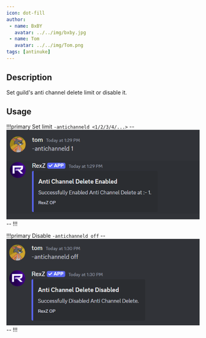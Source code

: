 ```yaml
---
icon: dot-fill
author:
 - name: BxBY
   avatar: ../../img/bxby.jpg
 - name: Tom
   avatar: ../../img/Tom.png
tags: [antinuke]
---
```


## Description
Set guild's anti channel delete limit or disable it.

## Usage
!!!primary Set limit
`-antichanneld <1/2/3/4/...>`
--![antichannel delete value](../../img/Commands/AutoMod/antichanneld.png)--
!!!

!!!primary Disable
`-antichanneld off`
--![antichannel delete off](../../img/Commands/AutoMod/antichanneldoff.png)--
!!!